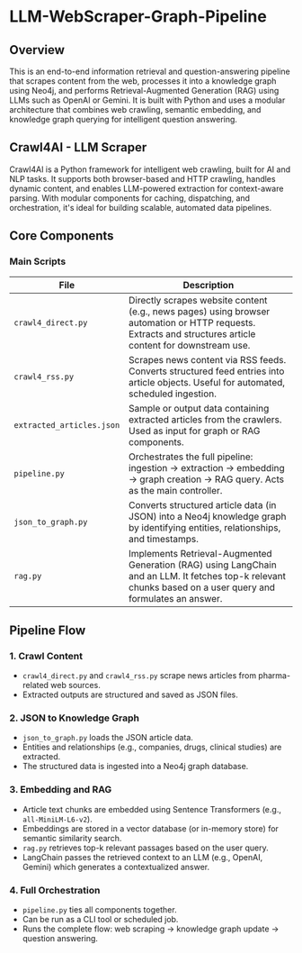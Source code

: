 # LLM-WebScraper-Graph-Pipeline

## Overview

This is an end-to-end information retrieval and question-answering pipeline that scrapes content from the web, processes it into a knowledge graph using Neo4j, and performs Retrieval-Augmented Generation (RAG) using LLMs such as OpenAI or Gemini. It is built with Python and uses a modular architecture that combines web crawling, semantic embedding, and knowledge graph querying for intelligent question answering.

## Crawl4AI - LLM Scraper
Crawl4AI is a Python framework for intelligent web crawling, built for AI and NLP tasks. It supports both browser-based and HTTP crawling, handles dynamic content, and enables LLM-powered extraction for context-aware parsing. With modular components for caching, dispatching, and orchestration, it's ideal for building scalable, automated data pipelines.

## Core Components

### Main Scripts

| File                  | Description |
|-----------------------|-------------|
| `crawl4_direct.py`    | Directly scrapes website content (e.g., news pages) using browser automation or HTTP requests. Extracts and structures article content for downstream use. |
| `crawl4_rss.py`       | Scrapes news content via RSS feeds. Converts structured feed entries into article objects. Useful for automated, scheduled ingestion. |
| `extracted_articles.json` | Sample or output data containing extracted articles from the crawlers. Used as input for graph or RAG components. |
| `pipeline.py`         | Orchestrates the full pipeline: ingestion → extraction → embedding → graph creation → RAG query. Acts as the main controller. |
| `json_to_graph.py`    | Converts structured article data (in JSON) into a Neo4j knowledge graph by identifying entities, relationships, and timestamps. |
| `rag.py`              | Implements Retrieval-Augmented Generation (RAG) using LangChain and an LLM. It fetches top-k relevant chunks based on a user query and formulates an answer. |

## Pipeline Flow

### 1. Crawl Content

- `crawl4_direct.py` and `crawl4_rss.py` scrape news articles from pharma-related web sources.
- Extracted outputs are structured and saved as JSON files.

### 2. JSON to Knowledge Graph

- `json_to_graph.py` loads the JSON article data.
- Entities and relationships (e.g., companies, drugs, clinical studies) are extracted.
- The structured data is ingested into a Neo4j graph database.

### 3. Embedding and RAG

- Article text chunks are embedded using Sentence Transformers (e.g., `all-MiniLM-L6-v2`).
- Embeddings are stored in a vector database (or in-memory store) for semantic similarity search.
- `rag.py` retrieves top-k relevant passages based on the user query.
- LangChain passes the retrieved context to an LLM (e.g., OpenAI, Gemini) which generates a contextualized answer.

### 4. Full Orchestration

- `pipeline.py` ties all components together.
- Can be run as a CLI tool or scheduled job.
- Runs the complete flow: web scraping → knowledge graph update → question answering.
